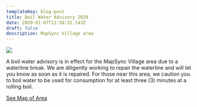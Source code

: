 ```yaml
---
templateKey: blog-post
title: Boil Water Advisory 2020
date: 2020-01-07T12:58:31.143Z
draft: false
description: MapSync Village area
---
```

![](/img/boilwater1.jpeg)

A boil water advisory is in effect for the MapSync Village area due to a waterline break. We are diligently working to repair the waterline and will let you know as soon as it is repaired.  For those near this area, we caution you to boil water to be used for consumption for at least three (3) minutes at a rolling boil.

[See Map of Area](/map/?layer=Advisory&feature=10)
